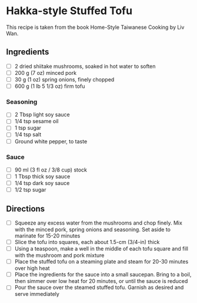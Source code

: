 # Hakka-style Stuffed Tofu

This recipe is taken from the book Home-Style Taiwanese Cooking by Liv Wan.

## Ingredients

- [ ] 2 dried shiitake mushrooms, soaked in hot water to soften
- [ ] 200 g (7 oz) minced pork
- [ ] 30 g (1 oz) spring onions, finely chopped
- [ ] 600 g (1 lb 5 1/3 oz) firm tofu

### Seasoning

- [ ] 2 Tbsp light soy sauce
- [ ] 1/4 tsp sesame oil
- [ ] 1 tsp sugar
- [ ] 1/4 tsp salt
- [ ] Ground white pepper, to taste

### Sauce

- [ ] 90 ml (3 fl oz / 3/8 cup) stock
- [ ] 1 Tbsp thick soy sauce
- [ ] 1/4 tsp dark soy sauce
- [ ] 1/2 tsp sugar

## Directions

- [ ] Squeeze any excess water from the mushrooms and chop finely. Mix with the minced pork, spring onions and seasoning. Set aside to marinate for 15-20 minutes
- [ ] Slice the tofu into squares, each about 1.5-cm (3/4-in) thick
- [ ] Using a teaspoon, make a well in the middle of each tofu square and fill with the mushroom and pork mixture
- [ ] Place the stuffed tofu on a steaming plate and steam for 20-30 minutes over high heat
- [ ] Place the ingredients for the sauce into a small saucepan. Bring to a boil, then simmer over low heat for 20 minutes, or until the sauce is reduced
- [ ] Pour the sauce over the steamed stuffed tofu. Garnish as desired and serve immediately
